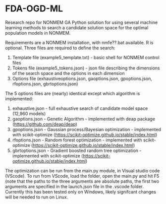 # FDA-OGD-ML
Research repo for NONMEM GA 
Python solution for using several machine learning methods to search a candidate solution space for the optimal population models in NONMEM. 

Requirements are a NONMEM installation, with nmfe??.bat available. R is optional.
Three files are required to define the search:
1. Template file (example5_template.txt) - basic shell for NONMEM control files
2. Tokens file (example5_tokens.json) - json file describing the dimensions of the search space and the options in each dimension
3. Options file (exhaustiveoptions.json, gaoptions.json, gpoptions.json, rfoptions.json, gbrtoptions.json)
    
 The 5 options files are (nearly) identical except which algorithm is implemented:
 1. exhaustive.json - full exhaustive search of candidate model space (12,960 models)
 2. gaoptions.json - Genetic Algorithm - implemented with deap package (https://github.com/deap/deap)
 3. gpoptions.json - Gaussian process/Bayesian optimization - implemented with scikit-optimize (https://scikit-optimize.github.io/stable/index.html)
 4. rfoptions.json - Random forest optimization - implemented with scikit-optimize (https://scikit-optimize.github.io/stable/index.html)
 5. gbrtoptions.json - Gradient boosted random tree optimization - implemented with scikit-optimize (https://scikit-optimize.github.io/stable/index.html)
     
 The optimization can be run from the main.py module, in Visual studio code (VScode). To run from VScode, load the folder, open the main.py and hit F5 (note that the paths to the three arguments
 are absolute paths, the first two arguments are specified in the launch.json file in the .vscode folder. Currently this has been tested only on Windows, likely signifcant changes will be needed to run on Linux.
 
